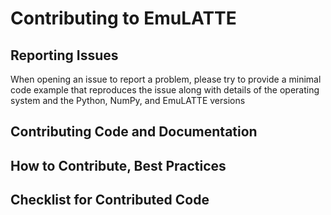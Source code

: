 # Contributing to EmuLATTE

## Reporting Issues

When opening an issue to report a problem, please try to provide a minimal code example that reproduces the issue along with details of the operating system and the Python, NumPy, and EmuLATTE versions

## Contributing Code and Documentation

## How to Contribute, Best Practices

## Checklist for Contributed Code
